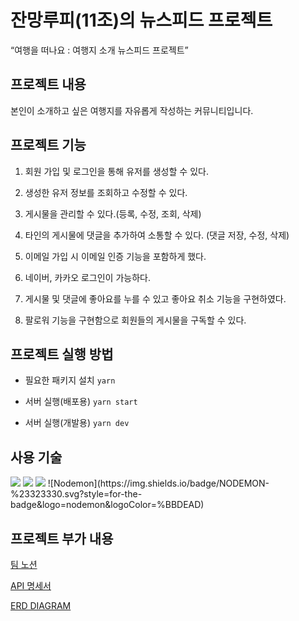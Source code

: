 # 잔망루피(11조)의 뉴스피드 프로젝트 
“여행을 떠나요 : 여행지 소개 뉴스피드 프로젝트”

## 프로젝트 내용

본인이 소개하고 싶은 여행지를 자유롭게 작성하는 커뮤니티입니다.

## 프로젝트 기능

1. 회원 가입 및 로그인을 통해 유저를 생성할 수 있다.

2. 생성한 유저 정보를 조회하고 수정할 수 있다.

3. 게시물을 관리할 수 있다.(등록, 수정, 조회, 삭제)

4. 타인의 게시물에 댓글을 추가하여 소통할 수 있다. (댓글 저장, 수정, 삭제)
5. 이메일 가입 시 이메일 인증 기능을 포함하게 했다.
6. 네이버, 카카오 로그인이 가능하다.
7. 게시물 및 댓글에 좋아요를 누를 수 있고 좋아요 취소 기능을 구현하였다.
8.  팔로워 기능을 구현함으로 회원들의 게시물을 구독할 수 있다.
   

## 프로젝트 실행 방법

- 필요한 패키지 설치
  `yarn`

- 서버 실행(배포용)
  `yarn start`

- 서버 실행(개발용)
  `yarn dev`

## 사용 기술
  <img src="https://img.shields.io/badge/node.js-339933?style=for-the-badge&logo=Node.js&logoColor=white">
  <img src="https://img.shields.io/badge/javascript-F7DF1E?style=for-the-badge&logo=javascript&logoColor=black"> 
  <img src="https://img.shields.io/badge/mysql-4479A1?style=for-the-badge&logo=mysql&logoColor=white"> 
![Nodemon](https://img.shields.io/badge/NODEMON-%23323330.svg?style=for-the-badge&logo=nodemon&logoColor=%BBDEAD)

## 프로젝트 부가 내용

[팀 노션](https://teamsparta.notion.site/zanmang-roopy-09cfc1b37dda4094bde8933def7a89a9)

[API 명세서](https://legendary-tea-bca.notion.site/11-API-968e42c3b7e944faab9f93c0a68c893a)

[ERD DIAGRAM](https://www.figma.com/board/1q7tC0USbRgF7kf9nnzLwF/team11-erd-diagram?t=9nsRGRCoAAPqybYd-1)
